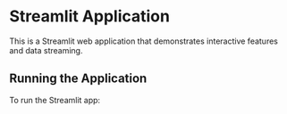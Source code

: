 # Streamlit Application

This is a Streamlit web application that demonstrates interactive features and data streaming.

## Running the Application

To run the Streamlit app:


